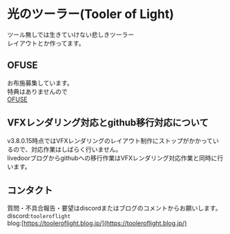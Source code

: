 # 光のツーラー(Tooler of Light)
ツール無しでは生きていけない悲しきツーラー<br>
レイアウトとか作ってます。

## OFUSE
お布施募集しています。<br>
特典はありませんので<br>
<a href="https://ofuse.me/tooleroflight">OFUSE</a>

## VFXレンダリング対応とgithub移行対応について
v3.8.0.15時点ではVFXレンダリングのレイアウト制作にストップがかかっているので、対応作業はしばらく行いません。<br>
livedoorブログからgithubへの移行作業はVFXレンダリング対応作業と同時に行います。

## コンタクト
質問・不具合報告・要望はdiscordまたはブログのコメントからお願いします。<br>
discord:`tooleroflight`<br>
blog:<a href="https://tooleroflight.blog.jp/">[https://tooleroflight.blog.jp/](https://tooleroflight.blog.jp/)</a>